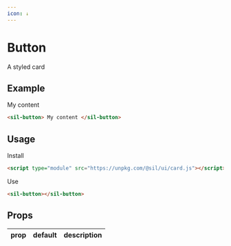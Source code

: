 ```yaml
---
icon: ↓
---
```


# Button

A styled card

## Example

<sil-button>
My content
</sil-button>

```html
<sil-button> My content </sil-button>
```

## Usage

Install

```html
<script type="module" src="https://unpkg.com/@sil/ui/card.js"></script>
```

Use

```html
<sil-button></sil-button>
```

## Props

| prop | default | description |
| ---- | ------- | ----------- |
